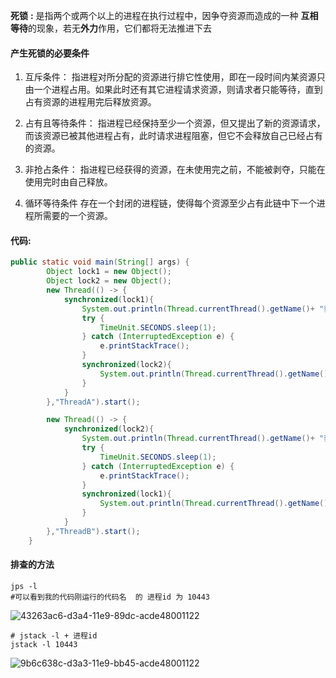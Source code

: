 **死锁** **:** 是指两个或两个以上的进程在执行过程中，因争夺资源而造成的一种 **互相等待**的现象，若无**外力**作用，它们都将无法推进下去

#### 产生死锁的必要条件

1. 互斥条件： 指进程对所分配的资源进行排它性使用，即在一段时间内某资源只由一个进程占用。如果此时还有其它进程请求资源，则请求者只能等待，直到占有资源的进程用完后释放资源。

2. 占有且等待条件： 指进程已经保持至少一个资源，但又提出了新的资源请求，而该资源已被其他进程占有，此时请求进程阻塞，但它不会释放自己已经占有的资源。

3. 非抢占条件： 指进程已经获得的资源，在未使用完之前，不能被剥夺，只能在使用完时由自己释放。

4. 循环等待条件 存在一个封闭的进程链，使得每个资源至少占有此链中下一个进程所需要的一个资源。



#### 代码:

```java
public static void main(String[] args) {
        Object lock1 = new Object();
        Object lock2 = new Object();
        new Thread(() -> {
            synchronized(lock1){
                System.out.println(Thread.currentThread().getName()+ "获得lock1");
                try {
                    TimeUnit.SECONDS.sleep(1);
                } catch (InterruptedException e) {
                    e.printStackTrace();
                }
                synchronized(lock2){
                    System.out.println(Thread.currentThread().getName()+ "获得lock2");
                }
            }
        },"ThreadA").start();

        new Thread(() -> {
            synchronized(lock2){
                System.out.println(Thread.currentThread().getName()+ "获得lock2");
                try {
                    TimeUnit.SECONDS.sleep(1);
                } catch (InterruptedException e) {
                    e.printStackTrace();
                }
                synchronized(lock1){
                    System.out.println(Thread.currentThread().getName()+ "获得lock1");
                }
            }
        },"ThreadB").start();
    }
```



#### 排查的方法

```shell
jps -l 
#可以看到我的代码刚运行的代码名  的 进程id 为 10443
```

![43263ac6-d3a4-11e9-89dc-acde48001122](https://i.loli.net/2019/09/10/8DzxwvfSJnMd4yu.png )

```shell
# jstack -l + 进程id 
jstack -l 10443
```

![9b6c638c-d3a3-11e9-bb45-acde48001122](https://i.loli.net/2019/09/10/dgxBrbf9vPq1m3L.png )

